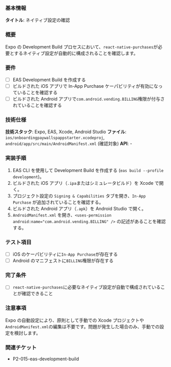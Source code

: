 ### 基本情報

**タイトル**: ネイティブ設定の確認

### 概要

Expo の Development Build プロセスにおいて、`react-native-purchases`が必要とするネイティブ設定が自動的に構成されることを確認します。

### 要件

- [ ] EAS Development Build を作成する
- [ ] ビルドされた iOS アプリで In-App Purchase ケーパビリティが有効になっていることを確認する
- [ ] ビルドされた Android アプリで`com.android.vending.BILLING`権限が付与されていることを確認する

### 技術仕様

**技術スタック**: Expo, EAS, Xcode, Android Studio
**ファイル**: `ios/onboardingpaywallspappstarter.xcodeproj`, `android/app/src/main/AndroidManifest.xml` (確認対象)
**API**: -

### 実装手順

1. EAS CLI を使用して Development Build を作成する (`eas build --profile development`)。
2. ビルドされた iOS アプリ（`.ipa`またはシミュレータビルド）を Xcode で開く。
3. プロジェクト設定の `Signing & Capabilities` タブを開き、`In-App Purchase` が追加されていることを確認する。
4. ビルドされた Android アプリ（`.apk`）を Android Studio で開く。
5. `AndroidManifest.xml` を開き、`<uses-permission android:name="com.android.vending.BILLING" />` の記述があることを確認する。

### テスト項目

- [ ] iOS のケーパビリティに`In-App Purchase`が存在する
- [ ] Android のマニフェストに`BILLING`権限が存在する

### 完了条件

- [ ] `react-native-purchases`に必要なネイティブ設定が自動で構成されていることが確認できること

### 注意事項

Expo の自動設定により、原則として手動での Xcode プロジェクトや`AndroidManifest.xml`の編集は不要です。問題が発生した場合のみ、手動での設定を検討します。

### 関連チケット

- P2-015-eas-development-build
